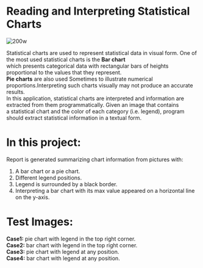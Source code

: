 # Reading and Interpreting Statistical Charts 
![200w](https://user-images.githubusercontent.com/53131422/132902218-64a1f245-84d8-4320-b868-bb83291b3a6d.gif)

Statistical charts are used to represent statistical data in visual form. One of the most used statistical charts is the **Bar chart**  
which presents categorical data with rectangular bars of heights proportional to the values that they represent.  
**Pie charts** are also used Sometimes to illustrate numerical proportions.Interpreting such charts visually may not produce an accurate results.  
In this application, statistical charts are interpreted and information are extracted  from them programmatically. Given an image that contains  
a statistical chart and the color of each category (i.e. legend), program should extract statistical information in a textual form.
# In this project:
Report is generated summarizing chart information from pictures with:
1.	A bar chart or a pie chart.
2.	Different legend positions.
3.	Legend is surrounded by a black border.
4.	Interpreting a bar chart with its max value appeared on a horizontal line on the y-axis.
# Test Images:
**Case1:** pie chart with legend in the top right corner.  
**Case2:** bar chart with legend in the top right corner.  
**Case3:** pie chart with legend at any position.  
**Case4:** bar chart with legend at any position.











